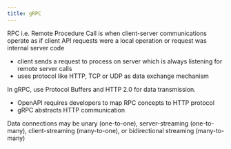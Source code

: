 ```yaml
---
title: gRPC
---
```

RPC i.e. Remote Procedure Call is when client-server communications operate as if client API requests were a local operation or request was internal server code
- client sends a request to process on server which is always listening for remote server calls
- uses protocol like HTTP, TCP or UDP as data exchange mechanism

In gRPC, use Protocol Buffers and HTTP 2.0 for data transmission.
- OpenAPI requires developers to map RPC concepts to HTTP protocol
- gRPC abstracts HTTP communication

Data connections may be unary (one-to-one), server-streaming (one-to-many), client-streaming (many-to-one), or bidirectional streaming (many-to-many)